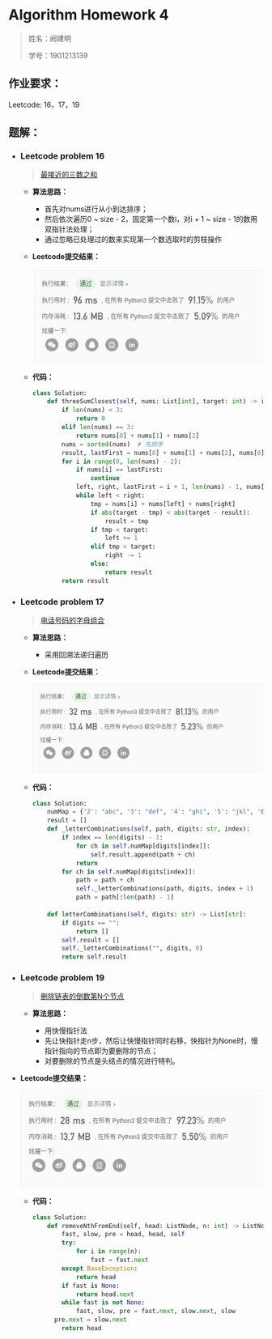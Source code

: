 # Algorithm Homework 4

> 姓名：阙建明
>
> 学号：1901213139

## 作业要求：

Leetcode: 16，17，19

## 题解：

- ### Leetcode problem 16

  >  [最接近的三数之和](https://leetcode-cn.com/problems/3sum-closest/)

  - **算法思路：** 

    - 首先对nums进行从小到达排序；
    - 然后依次遍历0 ~ size - 2，固定第一个数i，对i + 1 ~ size - 1的数用双指针法处理；
    - 通过忽略已处理过的数来实现第一个数选取时的剪枝操作

  - **Leetcode提交结果：**

    ![image-20200326200557425](AlgorithmHomework4.assets/image-20200326200557425.png)

  - **代码：**

    ```python
    class Solution:
        def threeSumClosest(self, nums: List[int], target: int) -> int:
            if len(nums) < 3:
                return 0
            elif len(nums) == 3:
                return nums[0] + nums[1] + nums[2]
            nums = sorted(nums)  # 先排序
            result, lastFirst = nums[0] + nums[1] + nums[2], nums[0] - 1
            for i in range(0, len(nums) - 2):
                if nums[i] == lastFirst:
                    continue
                left, right, lastFirst = i + 1, len(nums) - 1, nums[i]
                while left < right:
                    tmp = nums[i] + nums[left] + nums[right]
                    if abs(target - tmp) < abs(target - result):
                        result = tmp
                    if tmp < target:
                        left += 1
                    elif tmp > target:
                        right -= 1
                    else:
                        return result
            return result
    ```

- ### Leetcode problem 17

  > [电话号码的字母组合](https://leetcode-cn.com/problems/letter-combinations-of-a-phone-number/)

  - **算法思路：** 

    - 采用回溯法递归遍历
    
  - **Leetcode提交结果：**

    ![image-20200326210047592](AlgorithmHomework4.assets/image-20200326210047592.png)

  - **代码：**

    ```python
    class Solution:
        numMap = {'2': "abc", '3': "def", '4': "ghi", '5': "jkl", '6': "mno", '7': "pqrs", '8': "tuv", '9': "wxyz"}
        result = []
        def _letterCombinations(self, path, digits: str, index):
            if index == len(digits) - 1:
                for ch in self.numMap[digits[index]]:
                    self.result.append(path + ch)
                return
            for ch in self.numMap[digits[index]]:
                path = path + ch
                self._letterCombinations(path, digits, index + 1)
                path = path[:len(path) - 1]
    
        def letterCombinations(self, digits: str) -> List[str]:
            if digits == "":
                return []
            self.result = []
            self._letterCombinations("", digits, 0)
            return self.result
    ```

- ### Leetcode problem 19

  > [删除链表的倒数第N个节点](https://leetcode-cn.com/problems/remove-nth-node-from-end-of-list/)

  - **算法思路：** 
  
    - 用快慢指针法
    - 先让快指针走n步，然后让快慢指针同时右移，快指针为None时，慢指针指向的节点即为要删除的节点；
    - 对要删除的节点是头结点的情况进行特判。
  
- **Leetcode提交结果：**
  
  ![image-20200326211143566](AlgorithmHomework4.assets/image-20200326211143566.png)
  
  - **代码：**
  
    ```python
    class Solution:
        def removeNthFromEnd(self, head: ListNode, n: int) -> ListNode:
            fast, slow, pre = head, head, self
            try:
                for i in range(n):
                    fast = fast.next
            except BaseException:
                return head
            if fast is None:
                return head.next
            while fast is not None:
                fast, slow, pre = fast.next, slow.next, slow
          pre.next = slow.next
            return head
    ```
  
    